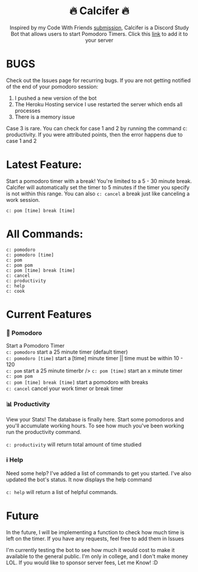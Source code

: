 <h1 align="center">
 🔥 Calcifer 🔥
</h1>

<p align="center">
  Inspired by my Code With Friends <a href="https://github.com/andreidimaano/rodelo">submission</a>, Calcifer is a Discord Study Bot that allows users to start Pomodoro Timers. Click this <a href="https://discord.com/oauth2/authorize?client_id=781277794826715176&scope=bot">link</a> to add it to your server
</p>

# BUGS

Check out the Issues page for recurring bugs. 
If you are not getting notified of the end of your pomodoro session:
1. I pushed a new version of the bot
2. The Heroku Hosting service I use restarted the server which ends all processes
3. There is a memory issue

Case 3 is rare. You can check for case 1 and 2 by running the command c: productivity. If you were attributed points, then the error happens due to case 1 and 2



# Latest Feature:<br />
Start a pomodoro timer with a break! You're limited to a 5 - 30 minute break. Calcifer will automatically set the timer to 5 minutes if the timer you specify is not within this range. You can also `c: cancel` a break just like canceling a work session. 

`c: pom [time] break [time]`<br />

# All Commands:<br />
`c: pomodoro`<br />
`c: pomodoro [time]`<br />
`c: pom`<br />
`c: pom pom`<br />
`c: pom [time] break [time]`<br />
`c: cancel`<br />
`c: productivity`<br />
`c: help`<br />
`c: cook `<br />

# Current Features

### 🍅 Pomodoro
Start a Pomodoro Timer
<br />
`c: pomodoro` start a 25 minute timer (default timer)<br />
`c: pomodoro [time]` start a [time] minute timer || time must be within 10 - 120<br />
`c: pom` start a 25 minute timerbr />
`c: pom [time]` start an x minute timer <br />
`c: pom pom`<br />
`c: pom [time] break [time]` start a pomodoro with breaks <br />
`c: cancel` cancel your work timer or break timer <br />

### 📊 Productivity
View your Stats! The database is finally here. Start some pomodoros and you'll accumulate working hours. To see how much you've been working run the productivity command.
<br /><br />
`c: productivity` will return total amount of time studied
<br />

### :information_source: Help
Need some help? I've added a list of commands to get you started. I've also updated the bot's status. It now displays the help command
<br /><br />
`c: help` will return a list of helpful commands.
<br />

# Future

In the future, I will be implementing a function to check how much time is left on the timer.
If you have any requests, feel free to add them in Issues

I'm currently testing the bot to see how much it would cost to make it available to the general public. I'm only in college, and I don't make money LOL. If you would like to sponsor server fees, Let me Know! :D
